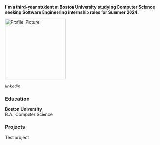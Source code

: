 <!DOCTYPE>
<html>
<head>
    <link rel="stylesheet" href= 
    "https://cdnjs.cloudflare.com/ajax/libs/font-awesome/4.7.0/css/font-awesome.min.css" />
</head>

    
</html>


**I'm a third-year student at Boston University studying Computer Science seeking Software Engineering internship roles for Summer 2024.**

<img src="/assets/images/Profile_Picture.jpg" alt="Profile_Picture" width="200" length="200" />

<i class="material-icons">linkedin</i>


### Education
**Boston University**  
B.A., Computer Science

### Projects

Test project

